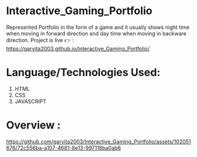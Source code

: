 # Interactive_Gaming_Portfolio
Represented Portfolio in the form of a game and it usually shows night time when moving in forward direction and day time when moving in backware direction.
Project is live 👉 : https://garvita2003.github.io/Interactive_Gaming_Portfolio/

# Language/Technologies Used:
1) HTML
2) CSS
3) JAVASCRIPT

# Overview :
https://github.com/garvita2003/Interactive_Gaming_Portfolio/assets/102051676/72c556ba-a107-4681-8e13-997118ba0ab6


